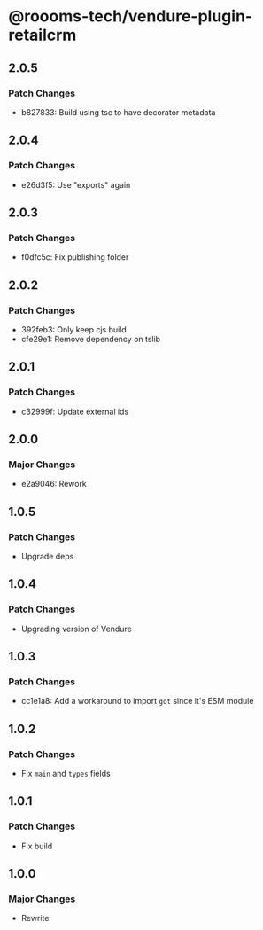 # @roooms-tech/vendure-plugin-retailcrm

## 2.0.5

### Patch Changes

-   b827833: Build using tsc to have decorator metadata

## 2.0.4

### Patch Changes

-   e26d3f5: Use "exports" again

## 2.0.3

### Patch Changes

-   f0dfc5c: Fix publishing folder

## 2.0.2

### Patch Changes

-   392feb3: Only keep cjs build
-   cfe29e1: Remove dependency on tslib

## 2.0.1

### Patch Changes

-   c32999f: Update external ids

## 2.0.0

### Major Changes

-   e2a9046: Rework

## 1.0.5

### Patch Changes

-   Upgrade deps

## 1.0.4

### Patch Changes

-   Upgrading version of Vendure

## 1.0.3

### Patch Changes

-   cc1e1a8: Add a workaround to import `got` since it's ESM module

## 1.0.2

### Patch Changes

-   Fix `main` and `types` fields

## 1.0.1

### Patch Changes

-   Fix build

## 1.0.0

### Major Changes

-   Rewrite
